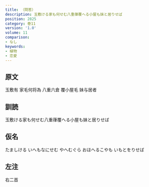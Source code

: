 ```yaml
---
title: （問答）
description: 玉敷ける家も何せむ八重葎覆へる小屋も妹と居りせば
position: 2825
category: 巻11
version: '1.0'
volume: 11
comparison:
- なし
keywords:
- 植物
- 恋愛
---
```


## 原文

玉敷有 家毛何将為 八重六倉 覆小屋毛 妹与居者

## 訓読

玉敷ける家も何せむ八重葎覆へる小屋も妹と居りせば

## 仮名

たましける いへもなにせむ やへむぐら おほへるこやも いもとをりせば

## 左注

右二首
